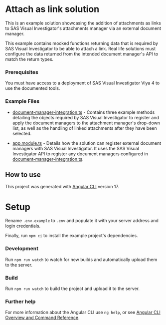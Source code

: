 # Attach as link solution

This is an example solution showcasing the addition of attachments as links to SAS Visual Investigator's attachments manager via an external document manager.

This example contains mocked functions returning data that is required by SAS Visual Investigator to be able to attach a link. Real life solutions must configure the data returned from the intended document manager's API to match the return types.

### Prerequisites

You must have access to a deployment of SAS Visual Investigator Viya 4 to use the documented tools.


### Example Files

* [document-manager-integration.ts](projects/components/src/lib/document-manager-integration.ts) - Contains three example methods detailing the objects required by SAS Visual Investigator to register and apply the document managers to the attachment manager's drop-down list, as well as the handling of linked attachments after they have been selected.

* [app.module.ts](projects/components/src/app.module.ts) - Details how the solution can register external document managers with SAS Visual Investigator. It uses the SAS Visual Investigator API to register any document managers configured in [document-manager-integration.ts](projects/components/src/lib/document-manager-integration.ts).


## How to  use
This project was generated with [Angular CLI](https://github.com/angular/angular-cli) version 17.

# Setup
Rename `.env.example` to `.env` and populate it with your server address and login credentials. 

Finally, run `npm ci` to install the example project's dependencies.

### Development

Run `npm run watch` to watch for new builds and automatically upload them to the server.

### Build

Run `npm run watch` to build the project and upload it to the server.

### Further help

For more information about the Angular CLI use `ng help`, or see [Angular CLI Overview and Command Reference](https://angular.io/cli).
